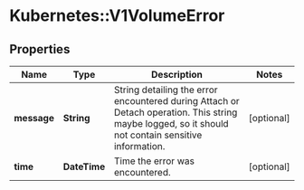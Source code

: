 # Kubernetes::V1VolumeError

## Properties
Name | Type | Description | Notes
------------ | ------------- | ------------- | -------------
**message** | **String** | String detailing the error encountered during Attach or Detach operation. This string maybe logged, so it should not contain sensitive information. | [optional] 
**time** | **DateTime** | Time the error was encountered. | [optional] 


